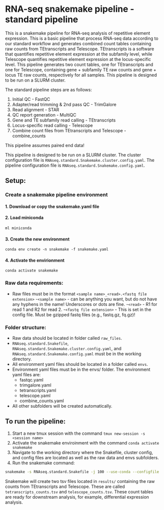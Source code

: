 # RNA-seq snakemake pipeline - standard pipeline

This is a snakemake pipeline for RNA-seq analysis of repetitive element expression. This is a basic pipeline that process RNA-seq data according to our standard workflow and generates combined count tables containing raw counts from TEtranscripts and Telescope. TEtranscripts is a software that quantifies repetitive element expression at the subfamily level, while Telescope quantifies repetitive element expression at the locus-specific level. This pipeline generates two count tables, one for TEtranscripts and one for Telescope, containing gene + subfamily TE raw counts and gene + locus TE raw counts, respectively for all samples. This pipeline is designed to be run on a SLURM cluster.

The standard pipeline steps are as follows:

1. Initial QC - FastQC
2. Adapter/read trimming & 2nd pass QC - TrimGalore
3. Read alignment - STAR
4. QC report generation - MultiQC
5. Gene and TE subfamily read calling - TEtranscripts
6. Locus-specific read calling - Telescope
7. Combine count files from TEtranscripts and Telescope - combine_counts

This pipeline assumes paired end data!

This pipeline is designed to be run on a SLURM cluster. The cluster configuration file is `RNAseq.standard.Snakemake.cluster.config.yaml`. The pipeline configuration file is `RNAseq.standard.Snakemake.config.yaml`.

## Setup:

### Create a snakemake pipeline environment

#### 1. Download or copy the snakemake.yaml file

#### 2. Load miniconda

`ml miniconda`

#### 3. Create the new environment

`conda env create -n snakemake -f snakemake.yaml`

#### 4. Activate the envirionment

`conda activate snakemake`

### Raw data requirements:

- Raw files must be in the format `<sample name>_<read>.<fastq file extension>`
  -`<sample name>` - can be anything you want, but do not have any hyphens in the name! Underscores or dots are fine.
  -`<read>` - R1 for read 1 and R2 for read 2.
  -`<fastq file extension>` - This is set in the config file. Must be gzipped fastq files (e.g., fastq.gz, fq.gz)!

### Folder structure:

- Raw data should be located in folder called `raw_files`.
- `RNAseq.standard.Snakefile`, `RNAseq.standard.Snakemake.cluster.config.yaml`, and `RNAseq.standard.Snakemake.config.yaml` must be in the working directory.
- All environment yaml files should be located in a folder called `envs`.
- Environment yaml files must be in the envs/ folder. The environment yaml files are:
  - fastqc.yaml
  - trimgalore.yaml
  - tetranscripts.yaml
  - telescope.yaml
  - combine_counts.yaml
- All other subfolders will be created automatically.

## To run the pipeline:

1. Start a new tmux session with the command `tmux new-session -s <session name>`
2. Activate the snakemake enviroinment with the command `conda activate snakemake`
3. Navigate to the working directory where the Snakefile, cluster config, and config files are located as well as the raw data and envs subfolders.
4. Run the snakemake command:

```bash
snakemake -s RNAseq.standard.Snakefile -j 100 --use-conda --configfile RNAseq.standard.Snakemake.config.yaml --cluster-config RNAseq.standard.Snakemake.cluster.config.yaml --cluster "sbatch -o {cluster.output} -e {cluster.err} -p {cluster.p} -N {cluster.N} -J {cluster.jobName} -t {cluster.time} --mail-user={cluster.mail-user} --mail-type={cluster.mail-type}"
```

Snakemake will create two tsv files located in `results/` containing the raw counts from TEtranscripts and Telescope. These are called `tetranscripts_counts.tsv` and `telescope_counts.tsv`. These count tables are ready for downstream analysis, for example, differential expression analysis.
